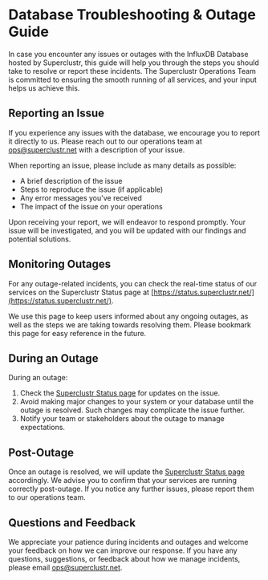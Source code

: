 # Database Troubleshooting & Outage Guide

In case you encounter any issues or outages with the InfluxDB Database hosted by Superclustr, this guide will help you through the steps you should take to resolve or report these incidents. The Superclustr Operations Team is committed to ensuring the smooth running of all services, and your input helps us achieve this.

## Reporting an Issue

If you experience any issues with the database, we encourage you to report it directly to us. Please reach out to our operations team at [ops@superclustr.net](mailto:ops@superclustr.net) with a description of your issue.

When reporting an issue, please include as many details as possible:

- A brief description of the issue
- Steps to reproduce the issue (if applicable)
- Any error messages you've received
- The impact of the issue on your operations

Upon receiving your report, we will endeavor to respond promptly. Your issue will be investigated, and you will be updated with our findings and potential solutions.

## Monitoring Outages

For any outage-related incidents, you can check the real-time status of our services on the Superclustr Status page at [https://status.superclustr.net/](https://status.superclustr.net/).

We use this page to keep users informed about any ongoing outages, as well as the steps we are taking towards resolving them. Please bookmark this page for easy reference in the future.

## During an Outage

During an outage:

1. Check the [Superclustr Status page](https://status.superclustr.net/) for updates on the issue.
2. Avoid making major changes to your system or your database until the outage is resolved. Such changes may complicate the issue further.
3. Notify your team or stakeholders about the outage to manage expectations.

## Post-Outage

Once an outage is resolved, we will update the [Superclustr Status page](https://status.superclustr.net/) accordingly. We advise you to confirm that your services are running correctly post-outage. If you notice any further issues, please report them to our operations team.

## Questions and Feedback

We appreciate your patience during incidents and outages and welcome your feedback on how we can improve our response. If you have any questions, suggestions, or feedback about how we manage incidents, please email [ops@superclustr.net](mailto:ops@superclustr.net).